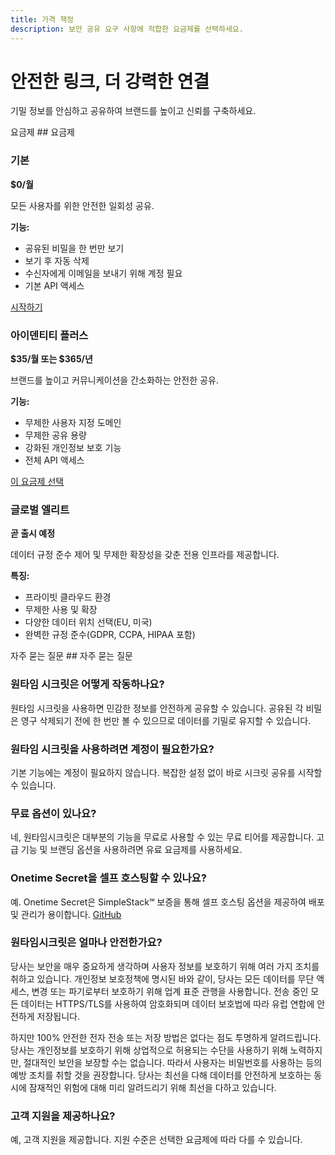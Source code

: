 ```yaml
---
title: 가격 책정
description: 보안 공유 요구 사항에 적합한 요금제를 선택하세요.
---
```


# 안전한 링크, 더 강력한 연결

기밀 정보를 안심하고 공유하여 브랜드를 높이고 신뢰를 구축하세요.

요금제 ## 요금제

### 기본

**$0/월**

모든 사용자를 위한 안전한 일회성 공유.

**기능:**
- 공유된 비밀을 한 번만 보기
- 보기 후 자동 삭제
- 수신자에게 이메일을 보내기 위해 계정 필요
- 기본 API 액세스

[시작하기](https://onetimesecret.com/plans/basic)

### 아이덴티티 플러스

**$35/월 또는 $365/년**

브랜드를 높이고 커뮤니케이션을 간소화하는 안전한 공유.

**기능:**
- 무제한 사용자 지정 도메인
- 무제한 공유 용량
- 강화된 개인정보 보호 기능
- 전체 API 액세스

[이 요금제 선택](https://onetimesecret.com/plans/identity)

### 글로벌 엘리트

**곧 출시 예정**

데이터 규정 준수 제어 및 무제한 확장성을 갖춘 전용 인프라를 제공합니다.

**특징:**
- 프라이빗 클라우드 환경
- 무제한 사용 및 확장
- 다양한 데이터 위치 선택(EU, 미국)
- 완벽한 규정 준수(GDPR, CCPA, HIPAA 포함)

자주 묻는 질문 ## 자주 묻는 질문

### 원타임 시크릿은 어떻게 작동하나요?
원타임 시크릿을 사용하면 민감한 정보를 안전하게 공유할 수 있습니다. 공유된 각 비밀은 영구 삭제되기 전에 한 번만 볼 수 있으므로 데이터를 기밀로 유지할 수 있습니다.

### 원타임 시크릿을 사용하려면 계정이 필요한가요?
기본 기능에는 계정이 필요하지 않습니다. 복잡한 설정 없이 바로 시크릿 공유를 시작할 수 있습니다.

### 무료 옵션이 있나요?
네, 원타임시크릿은 대부분의 기능을 무료로 사용할 수 있는 무료 티어를 제공합니다. 고급 기능 및 브랜딩 옵션을 사용하려면 유료 요금제를 사용하세요.

### Onetime Secret을 셀프 호스팅할 수 있나요?
예. Onetime Secret은 SimpleStack℠ 보증을 통해 셀프 호스팅 옵션을 제공하여 배포 및 관리가 용이합니다. [GitHub](https://github.com/onetimesecret/onetimesecret)

### 원타임시크릿은 얼마나 안전한가요?
당사는 보안을 매우 중요하게 생각하며 사용자 정보를 보호하기 위해 여러 가지 조치를 취하고 있습니다. 개인정보 보호정책에 명시된 바와 같이, 당사는 모든 데이터를 무단 액세스, 변경 또는 파기로부터 보호하기 위해 업계 표준 관행을 사용합니다. 전송 중인 모든 데이터는 HTTPS/TLS를 사용하여 암호화되며 데이터 보호법에 따라 유럽 연합에 안전하게 저장됩니다.

하지만 100% 안전한 전자 전송 또는 저장 방법은 없다는 점도 투명하게 알려드립니다. 당사는 개인정보를 보호하기 위해 상업적으로 허용되는 수단을 사용하기 위해 노력하지만, 절대적인 보안을 보장할 수는 없습니다. 따라서 사용자는 비밀번호를 사용하는 등의 예방 조치를 취할 것을 권장합니다. 당사는 최선을 다해 데이터를 안전하게 보호하는 동시에 잠재적인 위험에 대해 미리 알려드리기 위해 최선을 다하고 있습니다.

### 고객 지원을 제공하나요?
예, 고객 지원을 제공합니다. 지원 수준은 선택한 요금제에 따라 다를 수 있습니다.
